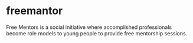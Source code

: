 # freemantor
Free Mentors is a social initiative where accomplished professionals become role models to young people to provide free mentorship sessions. 

